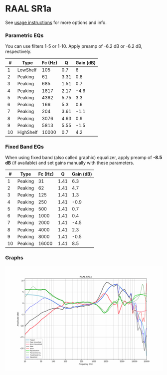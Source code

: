 # RAAL SR1a
See [usage instructions](https://github.com/jaakkopasanen/AutoEq#usage) for more options and info.

### Parametric EQs
You can use filters 1-5 or 1-10. Apply preamp of -6.2 dB or -6.2 dB, respectively.

|   # | Type      |   Fc (Hz) |    Q |   Gain (dB) |
|-----|-----------|-----------|------|-------------|
|   1 | LowShelf  |       105 | 0.7  |         6   |
|   2 | Peaking   |        61 | 3.31 |         0.8 |
|   3 | Peaking   |       685 | 1.51 |         0.7 |
|   4 | Peaking   |      1817 | 2.17 |        -4.6 |
|   5 | Peaking   |      4362 | 5.75 |         3.3 |
|   6 | Peaking   |       166 | 5.3  |         0.6 |
|   7 | Peaking   |       204 | 3.61 |        -1.1 |
|   8 | Peaking   |      3076 | 4.63 |         0.9 |
|   9 | Peaking   |      5813 | 5.55 |        -1.5 |
|  10 | HighShelf |     10000 | 0.7  |         4.2 |

### Fixed Band EQs
When using fixed band (also called graphic) equalizer, apply preamp of **-8.5 dB** (if available) and set gains manually with these parameters.

|   # | Type    |   Fc (Hz) |    Q |   Gain (dB) |
|-----|---------|-----------|------|-------------|
|   1 | Peaking |        31 | 1.41 |         6.3 |
|   2 | Peaking |        62 | 1.41 |         4.7 |
|   3 | Peaking |       125 | 1.41 |         1.3 |
|   4 | Peaking |       250 | 1.41 |        -0.9 |
|   5 | Peaking |       500 | 1.41 |         0.7 |
|   6 | Peaking |      1000 | 1.41 |         0.4 |
|   7 | Peaking |      2000 | 1.41 |        -4.5 |
|   8 | Peaking |      4000 | 1.41 |         2.3 |
|   9 | Peaking |      8000 | 1.41 |        -0.5 |
|  10 | Peaking |     16000 | 1.41 |         8.5 |

### Graphs
![](./RAAL%20SR1a.png)

